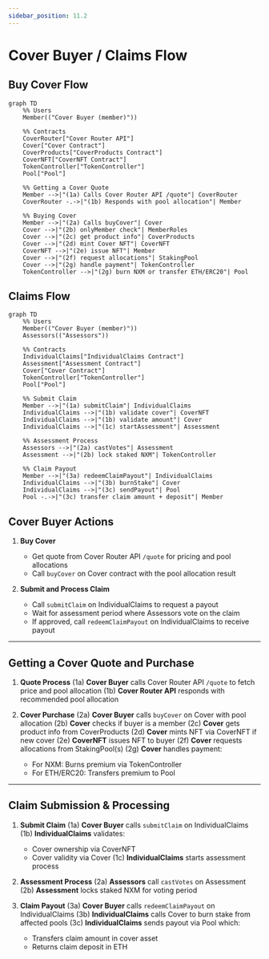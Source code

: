 ```yaml
---
sidebar_position: 11.2
---
```


# Cover Buyer / Claims Flow

## Buy Cover Flow

```mermaid
graph TD
    %% Users
    Member(("Cover Buyer (member)"))

    %% Contracts
    CoverRouter["Cover Router API"]
    Cover["Cover Contract"]
    CoverProducts["CoverProducts Contract"]
    CoverNFT["CoverNFT Contract"]
    TokenController["TokenController"]
    Pool["Pool"]

    %% Getting a Cover Quote
    Member -->|"(1a) Calls Cover Router API /quote"| CoverRouter
    CoverRouter -.->|"(1b) Responds with pool allocation"| Member

    %% Buying Cover
    Member -->|"(2a) Calls buyCover"| Cover
    Cover -->|"(2b) onlyMember check"| MemberRoles
    Cover -->|"(2c) get product info"| CoverProducts
    Cover -->|"(2d) mint Cover NFT"| CoverNFT
    CoverNFT -->|"(2e) issue NFT"| Member
    Cover -->|"(2f) request allocations"| StakingPool
    Cover -->|"(2g) handle payment"| TokenController
    TokenController -->|"(2g) burn NXM or transfer ETH/ERC20"| Pool
```

## Claims Flow

```mermaid
graph TD
    %% Users
    Member(("Cover Buyer (member)"))
    Assessors(("Assessors"))

    %% Contracts
    IndividualClaims["IndividualClaims Contract"]
    Assessment["Assessment Contract"]
    Cover["Cover Contract"]
    TokenController["TokenController"]
    Pool["Pool"]

    %% Submit Claim
    Member -->|"(1a) submitClaim"| IndividualClaims
    IndividualClaims -->|"(1b) validate cover"| CoverNFT
    IndividualClaims -->|"(1b) validate amount"| Cover
    IndividualClaims -->|"(1c) startAssessment"| Assessment

    %% Assessment Process
    Assessors -->|"(2a) castVotes"| Assessment
    Assessment -->|"(2b) lock staked NXM"| TokenController

    %% Claim Payout
    Member -->|"(3a) redeemClaimPayout"| IndividualClaims
    IndividualClaims -->|"(3b) burnStake"| Cover
    IndividualClaims -->|"(3c) sendPayout"| Pool
    Pool -.->|"(3c) transfer claim amount + deposit"| Member
```

## Cover Buyer Actions

1. **Buy Cover**

   - Get quote from Cover Router API `/quote` for pricing and pool allocations
   - Call `buyCover` on Cover contract with the pool allocation result

2. **Submit and Process Claim**
   - Call `submitClaim` on IndividualClaims to request a payout
   - Wait for assessment period where Assessors vote on the claim
   - If approved, call `redeemClaimPayout` on IndividualClaims to receive payout

---

## Getting a Cover Quote and Purchase

1. **Quote Process**
   (1a) **Cover Buyer** calls Cover Router API `/quote` to fetch price and pool allocation
   (1b) **Cover Router API** responds with recommended pool allocation

2. **Cover Purchase**
   (2a) **Cover Buyer** calls `buyCover` on Cover with pool allocation
   (2b) **Cover** checks if buyer is a member
   (2c) **Cover** gets product info from CoverProducts
   (2d) **Cover** mints NFT via CoverNFT if new cover
   (2e) **CoverNFT** issues NFT to buyer
   (2f) **Cover** requests allocations from StakingPool(s)
   (2g) **Cover** handles payment:
   - For NXM: Burns premium via TokenController
   - For ETH/ERC20: Transfers premium to Pool

---

## Claim Submission & Processing

1. **Submit Claim**
   (1a) **Cover Buyer** calls `submitClaim` on IndividualClaims
   (1b) **IndividualClaims** validates:

   - Cover ownership via CoverNFT
   - Cover validity via Cover
     (1c) **IndividualClaims** starts assessment process

2. **Assessment Process**
   (2a) **Assessors** call `castVotes` on Assessment
   (2b) **Assessment** locks staked NXM for voting period

3. **Claim Payout**
   (3a) **Cover Buyer** calls `redeemClaimPayout` on IndividualClaims
   (3b) **IndividualClaims** calls Cover to burn stake from affected pools
   (3c) **IndividualClaims** sends payout via Pool which:
   - Transfers claim amount in cover asset
   - Returns claim deposit in ETH
